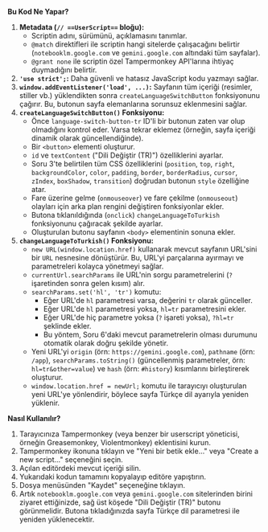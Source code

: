 **Bu Kod Ne Yapar?**

1.  **Metadata (`// ==UserScript==` bloğu):**
    * Scriptin adını, sürümünü, açıklamasını tanımlar.
    * `@match` direktifleri ile scriptin hangi sitelerde çalışacağını belirtir (`notebooklm.google.com` ve `gemini.google.com` altındaki tüm sayfalar).
    * `@grant none` ile scriptin özel Tampermonkey API'larına ihtiyaç duymadığını belirtir.
2.  **`'use strict';`:** Daha güvenli ve hatasız JavaScript kodu yazmayı sağlar.
3.  **`window.addEventListener('load', ...)`:** Sayfanın tüm içeriği (resimler, stiller vb.) yüklendikten sonra `createLanguageSwitchButton` fonksiyonunu çağırır. Bu, butonun sayfa elemanlarına sorunsuz eklenmesini sağlar.
4.  **`createLanguageSwitchButton()` Fonksiyonu:**
    * Önce `language-switch-button-tr` ID'li bir butonun zaten var olup olmadığını kontrol eder. Varsa tekrar eklemez (örneğin, sayfa içeriği dinamik olarak güncellendiğinde).
    * Bir `<button>` elementi oluşturur.
    * `id` ve `textContent` ("Dili Değiştir (TR)") özelliklerini ayarlar.
    * Soru 3'te belirtilen tüm CSS özelliklerini (`position`, `top`, `right`, `backgroundColor`, `color`, `padding`, `border`, `borderRadius`, `cursor`, `zIndex`, `boxShadow`, `transition`) doğrudan butonun `style` özelliğine atar.
    * Fare üzerine gelme (`onmouseover`) ve fare çekilme (`onmouseout`) olayları için arka plan rengini değiştiren fonksiyonlar ekler.
    * Butona tıklanıldığında (`onclick`) `changeLanguageToTurkish` fonksiyonunu çağıracak şekilde ayarlar.
    * Oluşturulan butonu sayfanın `<body>` elementinin sonuna ekler.
5.  **`changeLanguageToTurkish()` Fonksiyonu:**
    * `new URL(window.location.href)` kullanarak mevcut sayfanın URL'sini bir `URL` nesnesine dönüştürür. Bu, URL'yi parçalarına ayırmayı ve parametreleri kolayca yönetmeyi sağlar.
    * `currentUrl.searchParams` ile URL'nin sorgu parametrelerini (`?` işaretinden sonra gelen kısım) alır.
    * `searchParams.set('hl', 'tr')` komutu:
        * Eğer URL'de `hl` parametresi varsa, değerini `tr` olarak günceller.
        * Eğer URL'de `hl` parametresi yoksa, `hl=tr` parametresini ekler.
        * Eğer URL'de hiç parametre yoksa (`?` işareti yoksa), `?hl=tr` şeklinde ekler.
        * Bu yöntem, Soru 6'daki mevcut parametrelerin olması durumunu otomatik olarak doğru şekilde yönetir.
    * Yeni URL'yi `origin` (örn: `https://gemini.google.com`), `pathname` (örn: `/app`), `searchParams.toString()` (güncellenmiş parametreler, örn: `hl=tr&other=value`) ve `hash` (örn: `#history`) kısımlarını birleştirerek oluşturur.
    * `window.location.href = newUrl;` komutu ile tarayıcıyı oluşturulan yeni URL'ye yönlendirir, böylece sayfa Türkçe dil ayarıyla yeniden yüklenir.

**Nasıl Kullanılır?**

1.  Tarayıcınıza Tampermonkey (veya benzer bir userscript yöneticisi, örneğin Greasemonkey, Violentmonkey) eklentisini kurun.
2.  Tampermonkey ikonuna tıklayın ve "Yeni bir betik ekle..." veya "Create a new script..." seçeneğini seçin.
3.  Açılan editördeki mevcut içeriği silin.
4.  Yukarıdaki kodun tamamını kopyalayıp editöre yapıştırın.
5.  Dosya menüsünden "Kaydet" seçeneğine tıklayın.
6.  Artık `notebooklm.google.com` veya `gemini.google.com` sitelerinden birini ziyaret ettiğinizde, sağ üst köşede "Dili Değiştir (TR)" butonu görünmelidir. Butona tıkladığınızda sayfa Türkçe dil parametresi ile yeniden yüklenecektir.
